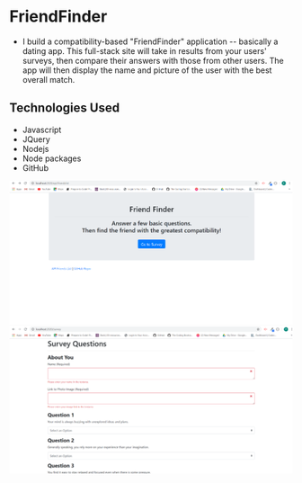 # FriendFinder

* I build a compatibility-based "FriendFinder" application -- basically a dating app. This full-stack site will take in results from your users' surveys, then compare their answers with those from other users. The app will then display the name and picture of the user with the best overall match.

## Technologies Used 

* Javascript
* JQuery
* Nodejs
* Node packages
* GitHub



![GitHub Logo](/images/Screenshot1.png)
![GitHub Logo](/images/Screenshot2.png)
